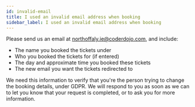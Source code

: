 ```yaml
---
id: invalid-email
title: I used an invalid email address when booking
sidebar_label: I used an invalid email address when booking
---
```


Please send us an email at northoffaly.ie@coderdojo.com, and include: 

- The name you booked the tickets under
- Who you booked the tickets for (if entered) 
- The day and approximate time you booked these tickets
- The new email you want the tickets redirected to

We need this information to verify that you're the person trying to change the booking details, under GDPR. We will respond to you as soon as we can to let you know that your request is completed, or to ask you for more information. 
